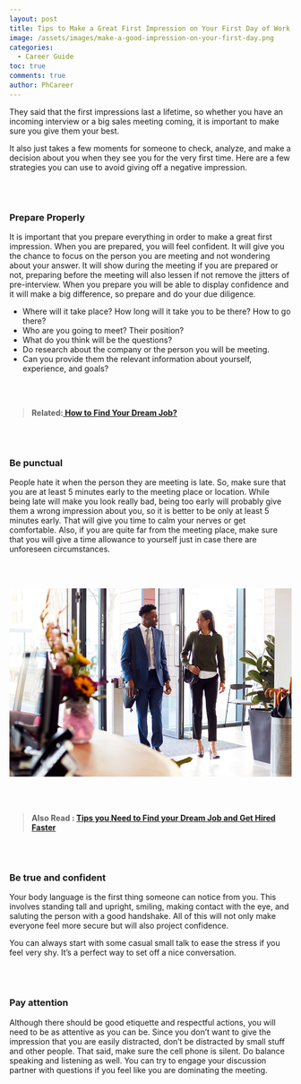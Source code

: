 ```yaml
---
layout: post
title: Tips to Make a Great First Impression on Your First Day of Work
image: /assets/images/make-a-good-impression-on-your-first-day.png
categories:
  - Career Guide
toc: true
comments: true
author: PhCareer
---
```

They said that the first impressions last a lifetime, so whether you have an incoming interview or a big sales meeting coming, it is important to make sure you give them your best.

It also just takes a few moments for someone to check, analyze, and make a decision about you when they see you for the very first time. Here are a few strategies you can use to avoid giving off a negative impression.

<br/><br/>

### Prepare Properly

It is important that you prepare everything in order to make a great first impression. When you are prepared, you will feel confident. It will give you the chance to focus on the person you are meeting and not wondering about your answer. It will show during the meeting if you are prepared or not, preparing before the meeting will also lessen if not remove the jitters of pre-interview. When you prepare you will be able to display confidence and it will make a big difference, so prepare and do your due diligence.

* Where will it take place? How long will it take you to be there? How to go there?
* Who are you going to meet? Their position?
* What do you think will be the questions?
* Do research about the company or the person you will be meeting.
* Can you provide them the relevant information about yourself, experience, and goals?

<br/><br/>

> **Related:[ How to Find Your Dream Job?](/how-to-find-your-dream-job/)**

<br/><br/>

### Be punctual

People hate it when the person they are meeting is late. So, make sure that you are at least 5 minutes early to the meeting place or location. While being late will make you look really bad, being too early will probably give them a wrong impression about you, so it is better to be only at least 5 minutes early. That will give you time to calm your nerves or get comfortable. Also, if you are quite far from the meeting place, make sure that you will give a time allowance to yourself just in case there are unforeseen circumstances.

<br/><br/>

![Tips to Make a Great First Impression on Your First Day of Work](/assets/images/tips-to-make-a-great-first-impression-on-your-first-day-of-work.jpg)

<br/><br/>

> **Also Read : [Tips you Need to Find your Dream Job and Get Hired Faster](/tips-you-need-to-find-your-dream-job-and-get-hired-faster/)**

<br/><br/>

### Be true and confident

Your body language is the first thing someone can notice from you. This involves standing tall and upright, smiling, making contact with the eye, and saluting the person with a good handshake. All of this will not only make everyone feel more secure but will also project confidence.

You can always start with some casual small talk to ease the stress if you feel very shy. It’s a perfect way to set off a nice conversation.

<br/><br/>

### Pay attention

Although there should be good etiquette and respectful actions, you will need to be as attentive as you can be. Since you don’t want to give the impression that you are easily distracted, don’t be distracted by small stuff and other people. That said, make sure the cell phone is silent. Do balance speaking and listening as well. You can try to engage your discussion partner with questions if you feel like you are dominating the meeting.